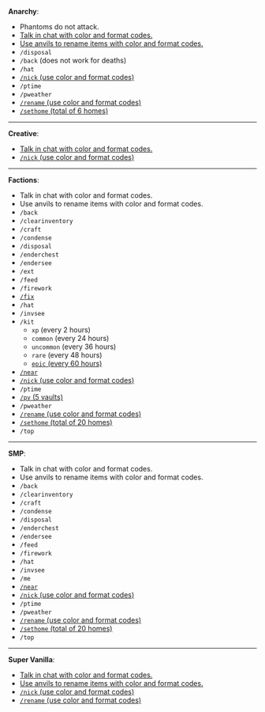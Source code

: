 **Anarchy**:
- Phantoms do not attack.
- <u>Talk in chat with color and format codes.</u>
- <u>Use anvils to rename items with color and format codes.</u>
- `/disposal`
- `/back` (does not work for deaths)
- `/hat`
- <u>`/nick` (use color and format codes)</u>
- `/ptime`
- `/pweather`
- <u>`/rename` (use color and format codes)</u>
- <u>`/sethome` (total of 6 homes)</u>

---

**Creative**:
- <u>Talk in chat with color and format codes.</u>
- <u>`/nick` (use color and format codes)</u>

---

**Factions**:
- Talk in chat with color and format codes.
- Use anvils to rename items with color and format codes.
- `/back`
- `/clearinventory`
- `/craft`
- `/condense`
- `/disposal`
- `/enderchest`
- `/endersee`
- `/ext`
- `/feed`
- `/firework`
- <u>`/fix`</u>
- `/hat`
- `/invsee`
- `/kit`
  * `xp` (every 2 hours)
  * `common` (every 24 hours)
  * `uncommon` (every 36 hours)
  * `rare` (every 48 hours)
  * <u>`epic` (every 60 hours)</u>
- <u>`/near`</u>
- <u>`/nick` (use color and format codes)</u>
- `/ptime`
- <u>`/pv` (5 vaults)</u>
- `/pweather`
- <u>`/rename` (use color and format codes)</u>
- <u>`/sethome` (total of 20 homes)</u>
- `/top`

---

**SMP**:
- Talk in chat with color and format codes.
- Use anvils to rename items with color and format codes.
- `/back`
- `/clearinventory`
- `/craft`
- `/condense`
- `/disposal`
- `/enderchest`
- `/endersee`
- `/feed`
- `/firework`
- `/hat`
- `/invsee`
- `/me`
- <u>`/near`</u>
- <u>`/nick` (use color and format codes)</u>
- `/ptime`
- `/pweather`
- <u>`/rename` (use color and format codes)</u>
- <u>`/sethome` (total of 20 homes)</u>
- `/top`

---

**Super Vanilla**:
- <u>Talk in chat with color and format codes.</u>
- <u>Use anvils to rename items with color and format codes.</u>
- <u>`/nick` (use color and format codes)</u>
- <u>`/rename` (use color and format codes)</u>
